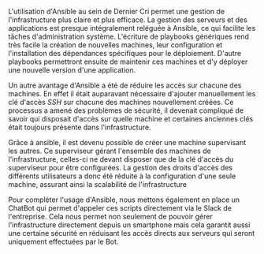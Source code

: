 L'utilisation d'Ansible au sein de Dernier Cri permet une gestion de l'infrastructure plus claire et plus efficace. La gestion des serveurs et des applications est presque intégralement reléguée à Ansible, ce qui facilite les tâches d'administration système. L'écriture de playbooks génériques rend très facile la création de nouvelles machines, leur configuration et l'installation des dépendances spécifiques pour le déploiement. D'autre playbooks permettront ensuite de maintenir ces machines et d'y déployer une nouvelle version d'une application.

Un autre avantage d'Ansible a été de réduire les accès sur chacune des machines. En effet il était auparavant nécessaire d'ajouter manuellement les clé d'accès *SSH* sur chacune des machines nouvellement créées. Ce processus a amené des problèmes de sécurité, il devenait compliqué de savoir qui disposait d'accès sur quelle machine et certaines anciennes clés était toujours présente dans l'infrastructure.

Grâce à ansible, il est devenu possible de créer une machine supervisant les autres. Ce superviseur gérant l'ensemble des machines de l'infrastructure, celles-ci ne devant disposer que de la clé d'accès du superviseur pour être configurées. La gestion des droits d'accès des différents utilisateurs a donc été réduite à la configuration d'une seule machine, assurant ainsi la scalabilité de l'infrastructure

Pour complèter l'usage d'Ansible, nous mettons également en place un ChatBot qui permet d'appeler ces scripts directement via le Slack de l'entreprise. Cela nous permet non seulement de pouvoir gérer l'infrastructure directement depuis un smartphone mais cela garantit aussi une certaine sécurité en réduisant les accès directs aux serveurs qui seront uniquement effectuées par le Bot.
